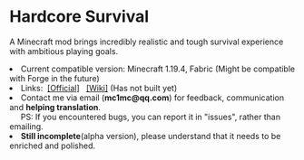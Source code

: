 # Hardcore Survival

<p>A Minecraft mod brings incredibly realistic and tough survival experience with ambitious playing goals.</p>
<li>Current compatible version: Minecraft 1.19.4, Fabric (Might be compatible with Forge in the future)</li>
<li>Links:&nbsp;&nbsp;<a href="http://hcs.coolpage.biz/">[Official]</a>&nbsp;&nbsp;
<a href="https://www.mcmod.cn/">[Wiki]</a> (Has not built yet)</li>
<li>Contact me via email (<b>mc1mc@qq.com</b>)  for feedback, communication and <b>helping translation</b>.
<br/>&nbsp;&nbsp;&nbsp;&nbsp;&nbsp;PS: If you encountered bugs, you can report it in "issues", rather than emailing.</li>
<li><b>Still incomplete</b>(alpha version), please understand that it needs to be enriched and polished.</li>